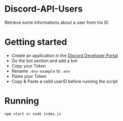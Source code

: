 # Discord-API-Users

Retrieve some informations about a user from his ID

# Getting started

- Create an application in the [Discord Developer Portal](https://discord.com/developers/applications)
- Go the bot section and add a bot
- Copy your Token
- Rename `.env-example` to `.env`
- Paste your Token
- Copy & Paste a valid userID before running the script

# Running

```
npm start or node index.js
```
